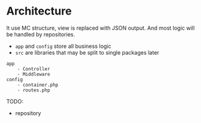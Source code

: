 # Architecture

It use MC structure, view is replaced with JSON output.
And most logic will be handled by repositories.

- `app` and `config` store all business logic
- `src` are libraries that may be split to single packages later

````
app 
    - Controller
    - Middleware
config
    - container.php
    - routes.php
````

TODO:

- repository
